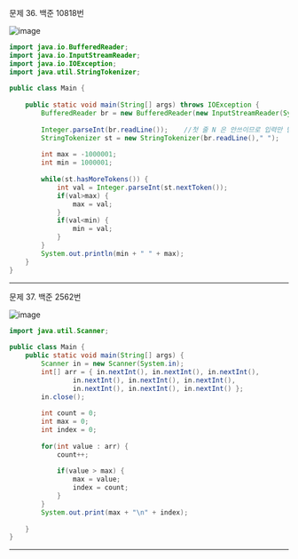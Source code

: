 문제 36. 백준 10818번

![image](https://user-images.githubusercontent.com/100551348/166210201-d58ce6b3-80bb-4b5f-b0e7-468f28266599.png)

~~~java
import java.io.BufferedReader;
import java.io.InputStreamReader;
import java.io.IOException;
import java.util.StringTokenizer;
 
public class Main {
 
	public static void main(String[] args) throws IOException {
		BufferedReader br = new BufferedReader(new InputStreamReader(System.in));
 
		Integer.parseInt(br.readLine());	//첫 줄 N 은 안쓰이므로 입력만 받는다.
		StringTokenizer st = new StringTokenizer(br.readLine()," ");
		
		int max = -1000001;
		int min = 1000001;
		
		while(st.hasMoreTokens()) {
			int val = Integer.parseInt(st.nextToken());
			if(val>max) {
				max = val;
			}
			if(val<min) {
				min = val;
			}
		}
		System.out.println(min + " " + max);
	}
}
~~~

***

 문제 37. 백준 2562번
 
 ![image](https://user-images.githubusercontent.com/100551348/166213327-7223d04d-fb34-4e0a-abb2-ec5777e7b42b.png)

~~~java
import java.util.Scanner;
 
public class Main {
	public static void main(String[] args) {
		Scanner in = new Scanner(System.in);
		int[] arr = { in.nextInt(), in.nextInt(), in.nextInt(),
				in.nextInt(), in.nextInt(), in.nextInt(),
				in.nextInt(), in.nextInt(), in.nextInt() };
		in.close();
		
		int count = 0;
		int max = 0;
		int index = 0;
        
		for(int value : arr) {
			count++;
            
			if(value > max) {
				max = value;
				index = count;
			}
		}
		System.out.print(max + "\n" + index);
		
	}
}
~~~

***
